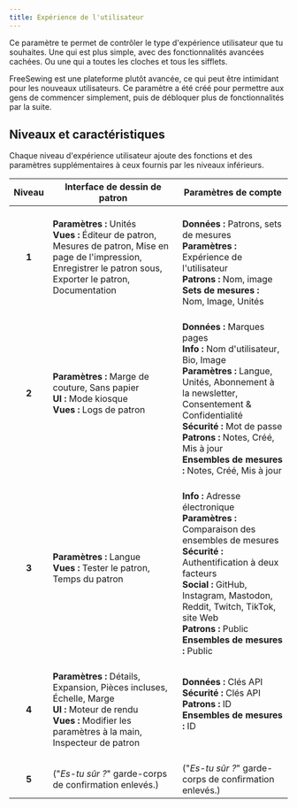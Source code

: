 ```yaml
---
title: Expérience de l'utilisateur
---
```


Ce paramètre te permet de contrôler le type d'expérience utilisateur que tu souhaites. Une qui est plus simple, avec des fonctionnalités avancées cachées. Ou une qui a toutes les cloches et tous les sifflets.

FreeSewing est une plateforme plutôt avancée, ce qui peut être intimidant pour les nouveaux utilisateurs. Ce paramètre a été créé pour permettre aux gens de commencer simplement, puis de débloquer plus de fonctionnalités par la suite.

## Niveaux et caractéristiques

Chaque niveau d'expérience utilisateur ajoute des fonctions et des paramètres supplémentaires à ceux fournis par les niveaux inférieurs.

|      Niveau       | Interface de dessin de patron                                                                                                                                                                      | Paramètres de compte                                                                                                                                                                                                                                                                                                                                     |
|:-----------------:| -------------------------------------------------------------------------------------------------------------------------------------------------------------------------------------------------- | -------------------------------------------------------------------------------------------------------------------------------------------------------------------------------------------------------------------------------------------------------------------------------------------------------------------------------------------------------- |
|       **1**       | **Paramètres :** Unités<br />**Vues :** Éditeur de patron, Mesures de patron, Mise en page de l'impression, Enregistrer le patron sous, Exporter le patron, Documentation                    | <br />**Données :** Patrons, sets de mesures <br />**Paramètres :** Expérience de l'utilisateur<br /> **Patrons :** Nom, image<br /> **Sets de mesures :** Nom, Image, Unités                                                                                                                                                    |
|       **2**       | **Paramètres :** Marge de couture, Sans papier<br />**UI :** Mode kiosque<br />**Vues :** Logs de patron                                                                               | <br />**Données :** Marques pages<br />**Info :** Nom d'utilisateur, Bio, Image<br />**Paramètres :** Langue, Unités, Abonnement à la newsletter, Consentement & Confidentialité<br />**Sécurité :** Mot de passe<br />**Patrons :** Notes, Créé, Mis à jour<br />**Ensembles de mesures :** Notes, Créé, Mis à jour |
|       **3**       | **Paramètres :** Langue<br />**Vues :** Tester le patron, Temps du patron                                                                                                                    | <br />**Info :** Adresse électronique<br />**Paramètres :** Comparaison des ensembles de mesures<br />**Sécurité :** Authentification à deux facteurs<br />**Social :** GitHub, Instagram, Mastodon, Reddit, Twitch, TikTok, site Web<br />**Patrons :** Public<br />**Ensembles de mesures :** Public               |
| <br />**4** | <br />**Paramètres :** Détails, Expansion, Pièces incluses, Échelle, Marge<br />**UI :** Moteur de rendu<br />**Vues :** Modifier les paramètres à la main, Inspecteur de patron | **Données :** Clés API<br />**Sécurité :** Clés API<br />**Patrons :** ID<br />**Ensembles de mesures :** ID                                                                                                                                                                                                                           |
| <br />**5** | <br />("_Es-tu sûr ?_" garde-corps de confirmation enlevés.)                                                                                                                                 | <br />("_Es-tu sûr ?_" garde-corps de confirmation enlevés.)                                                                                                                                                                                                                                                                                       |
